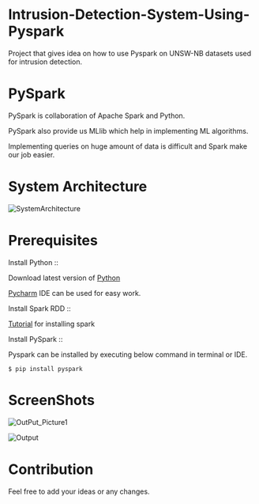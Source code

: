 # Intrusion-Detection-System-Using-Pyspark
Project that gives idea on how to use Pyspark on UNSW-NB datasets used for intrusion detection.

# PySpark
PySpark is collaboration of Apache Spark and Python.

PySpark also provide us MLlib which help in implementing ML algorithms.

Implementing queries on huge amount of data is difficult and Spark make our job easier.

# System Architecture

![SystemArchitecture](https://user-images.githubusercontent.com/18304197/61031713-b28a0380-a3dd-11e9-9992-5b732dbef3cc.png)


# Prerequisites 

Install Python :: 

Download latest version of [Python](https://www.python.org/downloads/)

[Pycharm](https://www.jetbrains.com/pycharm/) IDE can be used for easy work.


Install Spark RDD ::

[Tutorial](https://spark.apache.org/docs/latest/index.html) for installing spark

Install PySpark ::

Pyspark can be installed by executing below command in terminal or IDE.

```
$ pip install pyspark 
```


# ScreenShots

![OutPut_Picture1](https://user-images.githubusercontent.com/18304197/61111321-f09f2a00-a4a6-11e9-8245-a8ac03ae68ee.png)


![Output](https://user-images.githubusercontent.com/18304197/61111539-715e2600-a4a7-11e9-9c25-b117e545d042.png)

# Contribution 

Feel free to add your ideas or any changes.


